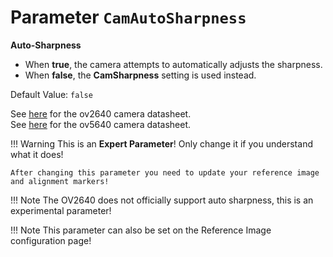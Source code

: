 # Parameter `CamAutoSharpness`

**Auto-Sharpness**

- When **true**, the camera attempts to automatically adjusts the sharpness.
- When **false**, the **CamSharpness** setting is used instead.

Default Value: `false`

See [here](../datasheets/Camera.ov2640_ds_1.8_.pdf) for the ov2640 camera datasheet.<br>
See [here](../datasheets/OV5640_datasheet.pdf) for the ov5640 camera datasheet.

!!! Warning
    This is an **Expert Parameter**! Only change it if you understand what it does!

	After changing this parameter you need to update your reference image and alignment markers!

!!! Note
    The OV2640 does not officially support auto sharpness, this is an experimental parameter!

!!! Note
    This parameter can also be set on the Reference Image configuration page!
